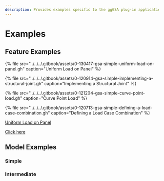 ```yaml
---
description: Provides examples specific to the ggGSA plug-in application
---
```


# Examples

## Feature Examples



{% file src="../../../.gitbook/assets/0-130417-gsa-simple-uniform-load-on-panel.gh" caption="Uniform Load on Panel" %}

{% file src="../../../.gitbook/assets/0-120914-gsa-simple-implementing-a-structural-joint.gh" caption="Implementing a Structural Joint" %}

{% file src="../../../.gitbook/assets/0-121204-gsa-simple-curve-point-load.gh" caption="Curve Point Load" %}

{% file src="../../../.gitbook/assets/0-120713-gsa-simple-defining-a-load-case-combination.gh" caption="Defining a Load Case Combination" %}

[Uniform Load on Panel](../../../.gitbook/assets/0-130417-gsa-simple-uniform-load-on-panel.gh)

<a href="assets/0-130417-gsa-simple-uniform-load-on-panel.gh" download="Uniform Load on Panel">Click here</a>

<a href="../../../.gitbook/assets/0-130417-gsa-simple-uniform-load-on-panel.gh" download="Uniform Load on Panel"><file src="../../../.gitbook/assets/0-130417-gsa-simple-uniform-load-on-panel.gh" /></a>

## Model Examples

### Simple



### Intermediate



